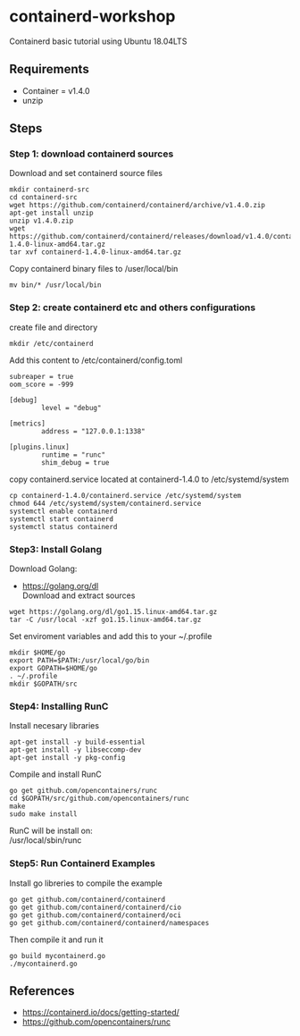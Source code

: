 # containerd-workshop
Containerd basic tutorial using Ubuntu 18.04LTS

## Requirements
- Container = v1.4.0
- unzip

## Steps
### Step 1: download containerd sources
Download and set containerd source files
```
mkdir containerd-src
cd containerd-src
wget https://github.com/containerd/containerd/archive/v1.4.0.zip
apt-get install unzip
unzip v1.4.0.zip
wget https://github.com/containerd/containerd/releases/download/v1.4.0/containerd-1.4.0-linux-amd64.tar.gz
tar xvf containerd-1.4.0-linux-amd64.tar.gz
```
Copy containerd binary files to /user/local/bin
```
mv bin/* /usr/local/bin
```

### Step 2: create containerd etc and others configurations
create file and directory
```
mkdir /etc/containerd
```
Add this content to /etc/containerd/config.toml  
```
subreaper = true
oom_score = -999

[debug]
        level = "debug"

[metrics]
        address = "127.0.0.1:1338"

[plugins.linux]
        runtime = "runc"
        shim_debug = true
```
copy containerd.service located at containerd-1.4.0 to /etc/systemd/system

```
cp containerd-1.4.0/containerd.service /etc/systemd/system
chmod 644 /etc/systemd/system/containerd.service
systemctl enable containerd
systemctl start containerd
systemctl status containerd
```

### Step3: Install Golang
Download Golang:   
- https://golang.org/dl  
Download and extract sources
```
wget https://golang.org/dl/go1.15.linux-amd64.tar.gz
tar -C /usr/local -xzf go1.15.linux-amd64.tar.gz
```
Set enviroment variables and add this to your ~/.profile
```
mkdir $HOME/go
export PATH=$PATH:/usr/local/go/bin
export GOPATH=$HOME/go
. ~/.profile
mkdir $GOPATH/src
```

### Step4: Installing RunC
Install necesary libraries
```
apt-get install -y build-essential
apt-get install -y libseccomp-dev
apt-get install -y pkg-config
```
Compile and install RunC
```
go get github.com/opencontainers/runc
cd $GOPATH/src/github.com/opencontainers/runc
make
sudo make install
```
RunC will be install on:  
/usr/local/sbin/runc

### Step5: Run Containerd Examples
Install go libreries to compile the example
```
go get github.com/containerd/containerd
go get github.com/containerd/containerd/cio
go get github.com/containerd/containerd/oci
go get github.com/containerd/containerd/namespaces
```
Then compile it and run it
```
go build mycontainerd.go
./mycontainerd.go
```
## References
- https://containerd.io/docs/getting-started/
- https://github.com/opencontainers/runc
